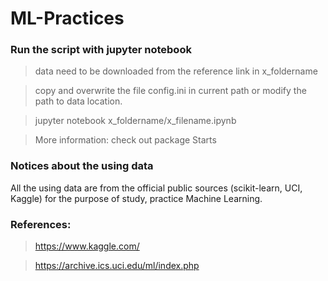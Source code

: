 # ML-Practices

### Run the script with jupyter notebook
> data need to be downloaded from the reference link in x_foldername 

> copy and overwrite the file config.ini in current path or modify the path to data location.

> jupyter notebook x_foldername/x_filename.ipynb

> More information: check out package Starts

### Notices about the using data  
All the using data are from the official public sources (scikit-learn, UCI, Kaggle) for the purpose of study, practice Machine Learning.


### References:
> https://www.kaggle.com/

> https://archive.ics.uci.edu/ml/index.php

